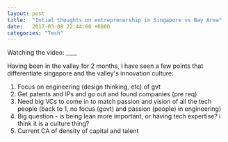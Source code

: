 ```yaml
---
layout: post
title:  "Intial thoughts on entreprenurship in Singapore vs Bay Area"
date:   2017-03-08 22:44:00 +0800
categories: "Tech"
---
```


Watching the video: ____

Having been in the valley for 2 months, I have seen a few points that differentiate singapore and the valley's innovation culture:

1. Focus on engineering (design thinking, etc) of gvt
2. Get patents and IPs and go out and found companies (pre req)
3. Need big VCs to come in to match passion and vision of all the tech people (back to 1, no focus (govt) and passion (people) in engineering)
4. Big question - is being lean more important, or having tech expertise? i think it is a culture thing?
5. Current CA of density of capital and talent
